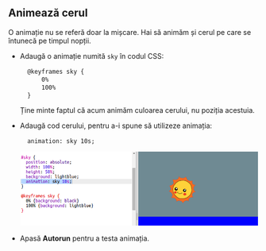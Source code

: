 ## Animează cerul

O animație nu se referă doar la mișcare. Hai să animăm și cerul pe care se întunecă pe timpul nopții.

+ Adaugă o animație numită `sky` în codul CSS:
    
        @keyframes sky {
            0%
            100%
        }
        
    
    Ține minte faptul că acum animăm culoarea cerului, nu poziția acestuia.

+ Adaugă cod cerului, pentru a-i spune să utilizeze animația:
    
        animation: sky 10s;
        
    
    ![captură de ecran](images/sunrise-sky.png)

+ Apasă **Autorun** pentru a testa animația.